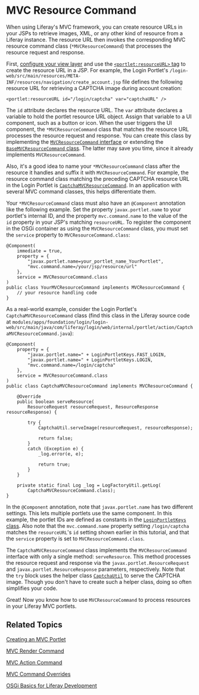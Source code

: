 # MVC Resource Command [](id=mvc-resource-command)

When using Liferay's MVC framework, you can create resource URLs in your JSPs to 
retrieve images, XML, or any other kind of resource from a Liferay instance. The 
resource URL then invokes the corresponding MVC resource command class 
(`*MVCResourceCommand`) that processes the resource request and response. 

First, [configure your view layer](configuring-the-view-layer#configuring-the-view-layer)
and use the [`<portlet:resourceURL>` tag](@platform-ref@/7.1-latest/taglibs/util-taglib/portlet/resourceURL.html)
to create the resource URL in a JSP. For example, the Login Portlet's
`/login-web/src/main/resources/META-INF/resources/navigation/create_account.jsp`
file defines the following resource URL for retrieving a CAPTCHA image during
account creation: 

    <portlet:resourceURL id="/login/captcha" var="captchaURL" />

The `id` attribute declares the resource URL. The `var` attribute declares a
variable to hold the portlet resource URL object. Assign that variable to a UI
component, such as a button or icon. When the user triggers the UI component,
the `*MVCResourceCommand` class that matches the resource URL processes the
resource request and response. You can create this class by implementing the
[`MVCResourceCommand` interface](@platform-ref@/7.1-latest/javadocs/portal-kernel/com/liferay/portal/kernel/portlet/bridges/mvc/MVCResourceCommand.html)
or extending the [`BaseMVCResourceCommand`
class](@platform-ref@/7.1-latest/javadocs/portal-kernel/com/liferay/portal/kernel/portlet/bridges/mvc/BaseMVCResourceCommand.html).
The latter may save you time, since it already implements `MVCResourceCommand`. 

Also, it's a good idea to name your `*MVCResourceCommand` class after the
resource it handles and suffix it with `MVCResourceCommand`. For example, the
resource command class matching the preceding CAPTCHA resource URL in the Login
Portlet is
[`CaptchaMVCResourceCommand`](https://github.com/liferay/liferay-portal/blob/7.1.2-ga3/modules/apps/foundation/login/login-web/src/main/java/com/liferay/login/web/internal/portlet/action/CaptchaMVCResourceCommand.java).
In an application with several MVC command classes, this helps differentiate
them.

Your `*MVCResourceCommand` class must also have an `@Component` annotation like
the following example. Set the property `javax.portlet.name` to your portlet's
internal ID, and the property `mvc.command.name` to the value of the `id`
property in your JSP's matching `resourceURL`. To register the component in the
OSGi container as using the `MVCResourceCommand` class, you must set the
`service` property to `MVCResourceCommand.class`: 

    @Component(
        immediate = true,
        property = {
            "javax.portlet.name=your_portlet_name_YourPortlet",
            "mvc.command.name=/your/jsp/resource/url"
        },
        service = MVCResourceCommand.class
    )
    public class YourMVCResourceCommand implements MVCResourceCommand {
        // your resource handling code
    }

As a real-world example, consider the Login Portlet's
`CaptchaMVCResourceCommand` class (find this class in the Liferay source code at
`modules/apps/foundation/login/login-web/src/main/java/com/liferay/login/web/internal/portlet/action/CaptchaMVCResourceCommand.java`): 

    @Component(
        property = {
            "javax.portlet.name=" + LoginPortletKeys.FAST_LOGIN,
            "javax.portlet.name=" + LoginPortletKeys.LOGIN,
            "mvc.command.name=/login/captcha"
        },
        service = MVCResourceCommand.class
    )
    public class CaptchaMVCResourceCommand implements MVCResourceCommand {

        @Override
        public boolean serveResource(
            ResourceRequest resourceRequest, ResourceResponse resourceResponse) {
            
            try {
                CaptchaUtil.serveImage(resourceRequest, resourceResponse);

                return false;
            }
            catch (Exception e) {
                _log.error(e, e);
                
                return true;
            }
        }

        private static final Log _log = LogFactoryUtil.getLog(
            CaptchaMVCResourceCommand.class);
    }

In the `@Component` annotation, note that `javax.portlet.name` has two different 
settings. This lets multiple portlets use the same component. In this example, 
the portlet IDs are defined as constants in the
[`LoginPortletKeys` class](@app-ref@/foundation/latest/javadocs/com/liferay/login/web/internal/constants/LoginPortletKeys.html).
Also note that the `mvc.command.name` property setting `/login/captcha` matches
the `resourceURL`'s `id` setting shown earlier in this tutorial, and that the
`service` property is set to `MVCResourceCommand.class`. 

The `CaptchaMVCResourceCommand` class implements the `MVCResourceCommand`
interface with only a single method: `serveResource`. This method processes the
resource request and response via the `javax.portlet.ResourceRequest` and
`javax.portlet.ResourceResponse` parameters, respectively. Note that the `try`
block uses the helper class 
[`CaptchaUtil`](@platform-ref@/7.1-latest/javadocs/portal-kernel/com/liferay/portal/kernel/captcha/CaptchaUtil.html)
to serve the CAPTCHA image. Though you don't have to create such a helper
class, doing so often simplifies your code. 

Great! Now you know how to use `MVCResourceCommand` to process resources in your
Liferay MVC portlets. 

## Related Topics [](id=related-topics)

[Creating an MVC Portlet](/develop/tutorials/-/knowledge_base/7-1/creating-an-mvc-portlet)

[MVC Render Command](/develop/tutorials/-/knowledge_base/7-1/mvc-render-command)

[MVC Action Command](/develop/tutorials/-/knowledge_base/7-1/mvc-action-command)

[MVC Command Overrides](/develop/tutorials/-/knowledge_base/7-1/overriding-mvc-commands)

[OSGi Basics for Liferay Development](/develop/tutorials/-/knowledge_base/7-1/osgi-basics-for-liferay-development)
